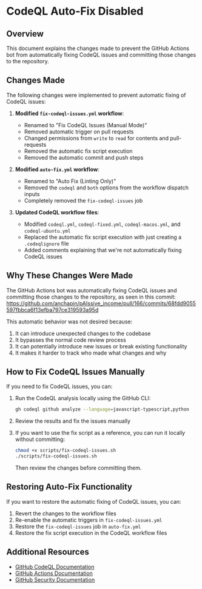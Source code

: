 # CodeQL Auto-Fix Disabled

## Overview

This document explains the changes made to prevent the GitHub Actions bot from automatically fixing CodeQL issues and committing those changes to the repository.

## Changes Made

The following changes were implemented to prevent automatic fixing of CodeQL issues:

1. **Modified `fix-codeql-issues.yml` workflow**:
   - Renamed to "Fix CodeQL Issues (Manual Mode)"
   - Removed automatic trigger on pull requests
   - Changed permissions from `write` to `read` for contents and pull-requests
   - Removed the automatic fix script execution
   - Removed the automatic commit and push steps

2. **Modified `auto-fix.yml` workflow**:
   - Renamed to "Auto Fix (Linting Only)"
   - Removed the `codeql` and `both` options from the workflow dispatch inputs
   - Completely removed the `fix-codeql-issues` job

3. **Updated CodeQL workflow files**:
   - Modified `codeql.yml`, `codeql-fixed.yml`, `codeql-macos.yml`, and `codeql-ubuntu.yml`
   - Replaced the automatic fix script execution with just creating a `.codeqlignore` file
   - Added comments explaining that we're not automatically fixing CodeQL issues

## Why These Changes Were Made

The GitHub Actions bot was automatically fixing CodeQL issues and committing those changes to the repository, as seen in this commit:
https://github.com/anchapin/pAIssive_income/pull/166/commits/68fdd9055597fbbca6f13efba797ce319593a95d

This automatic behavior was not desired because:
1. It can introduce unexpected changes to the codebase
2. It bypasses the normal code review process
3. It can potentially introduce new issues or break existing functionality
4. It makes it harder to track who made what changes and why

## How to Fix CodeQL Issues Manually

If you need to fix CodeQL issues, you can:

1. Run the CodeQL analysis locally using the GitHub CLI:
   ```bash
   gh codeql github analyze --language=javascript-typescript,python
   ```

2. Review the results and fix the issues manually

3. If you want to use the fix script as a reference, you can run it locally without committing:
   ```bash
   chmod +x scripts/fix-codeql-issues.sh
   ./scripts/fix-codeql-issues.sh
   ```
   Then review the changes before committing them.

## Restoring Auto-Fix Functionality

If you want to restore the automatic fixing of CodeQL issues, you can:

1. Revert the changes to the workflow files
2. Re-enable the automatic triggers in `fix-codeql-issues.yml`
3. Restore the `fix-codeql-issues` job in `auto-fix.yml`
4. Restore the fix script execution in the CodeQL workflow files

## Additional Resources

- [GitHub CodeQL Documentation](https://codeql.github.com/docs/)
- [GitHub Actions Documentation](https://docs.github.com/en/actions)
- [GitHub Security Documentation](https://docs.github.com/en/code-security)
